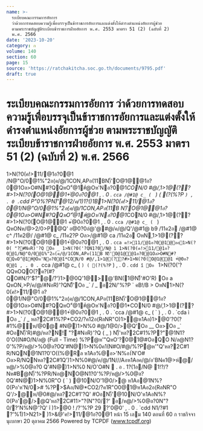 ```yaml
---
name: >-
  ระเบียบคณะกรรมการอัยการ
  ว่าด้วยการทดสอบความรู้เพื่อบรรจุเป็นข้าราชการอัยการและแต่งตั้งให้ดำรงตำแหน่งอัยการผู้ช่วย 
  ตามพระราชบัญญัติระเบียบข้าราชการฝ่ายอัยการ พ.ศ. 2553 มาตรา 51 (2) (ฉบับที่ 2)
  พ.ศ. 2566
date: '2023-10-20'
category: ก
volume: 140
section: 60
page: 15
source: 'https://ratchakitcha.soc.go.th/documents/9795.pdf'
draft: true
---
```


# ระเบียบคณะกรรมการอัยการ ว่าด้วยการทดสอบความรู้เพื่อบรรจุเป็นข้าราชการอัยการและแต่งตั้งให้ดำรงตำแหน่งอัยการผู้ช่วย  ตามพระราชบัญญัติระเบียบข้าราชการฝ่ายอัยการ พ.ศ. 2553 มาตรา 51 (2) (ฉบับที่ 2) พ.ศ. 2566

1>N(?0(ค!>11/@1อ?0@1 /N@"O/0@1%"2อ(ค/@/1CON,APอ(11BN)็'O@1@@1อ?0@1Oล>O#N#?QQหO"ํ@1#ํ@Oห'Nอ?0@1*CON/0 #@/,1>1@(??#>1>N(?0(O@1@@1+่@0อ?0@1 , . 0 . `cca /@#1@ c_ ( ` ) ( (?(%?P ` ) , . 0 . `cdd P"0%?PN)็'@12/ค/1)1?()1B1>N(?0(ค!>11/@1อ?0@1/N@"O/0@1%"2อ(ค/@/1CON,APอ(11B N)็'O@1@@1อ?0@1Oล>O#N#?QQหO"ํ@1#ํ@Oห'Nอ?0@1*CON/0 #@/,1>1@(??#>1>N(?0(O@1@@1 +่@0อ?0@1 , . 0 . `cca /@#1@ c_ ( ` ) QหONห/@>2/0>P@Q' อ@0?0อํ@'@#@/ค/@/Q'/@#1@ b9 /11ค2อ /@#1@ c^ /11ค2@/ /@#1@ c_ /11ค2?P Oล>/@#1@ ca /11ค2อ OหN,1>1@(??#>1>N(?0(O@1@@1+่@0อ?0@1 , . 0 . `cca ค!>11/@1อ?0@1@ออ1>N(?0( "?#NอR)'?Q Oอ _ 1>N(?0('?QN1?0/N@ ì 1>N(?0(ค!>11/@1อ?0@1/N@"O/0@1%"2อ(ค/@/1CON,APอ(11B N)็'O@1@@1อ?0@1Oล>O#N#?QQหO"ํ@1#ํ@Oห'Nอ?0@1*CON/0 #@/,1>1@(??#>1>N(?0(O@1@@1 +่@0อ?0@1 , . 0 . `cca /@#1@ c_ ( ` ) ( (?(%?P ` ) , . 0 . `cdd î Oอ ` 1>N(?0('?QQหOQO(?ค?(#?QO#N/?'$?"@/?')1>@0Q'1@>@'BN(1@N)็'#O'R) Oอ a QหON,>P/ค/@/#NอR)'?QN)็'Oอ _` / _ อ2N/'%?P ` คB!/B > OหN1>N(?0(ค!>11/@1 อ?0@1/N@"O/0@1%"2อ(ค/@/1CON,APอ(11BN)็'O@1@@1อ?0@1Oล>O#N#?QQหO"ํ@1#ํ@Oห'Nอ?0@1*CON/0 #@/,1>1@(??#>1>N(?0(O@1@@1+่@0อ?0@1 , . 0 . `cca /@#1@ c_ ( ` ) , . 0 . `cda ì Oอ _` / _ หล?2C#1%?P*CO2/?ค12อ(RลNR"O)1>@ห1Aอ)1>@0'?0(?#1%@ห/@0@ #N@)1>N%0 #@/1@0/>@Q'Oอ __ Oล>Oอ _` #OอN)็'R)#@/หล?N!์ "?#NอR)'?Q ( _ ) N)็'หล?2C#1%?P?"@1N1?0'O((N#O/N/ล@ (Full - Time) %?Pํ@ห'"QหO'?0@1@#OอQO N/ล@N1?0'%?P/ห@/>%0@ล?0Q'#N@)1>N%0ค1(N#O/#@/%?Pํ@ห'"Q'หล?2C#1 R/NQN@1N1?0'O((%@Rล ห1Aอ%@อ>'N%อ1์N'O# Oล>R/NQNหล?2C#1Q')1>N%0#@/ค/@/1N///Aอห1Aอค/@/อ'BNค1@>ห์@/ห@/>%0@ล?0 Q'#N@)1>N%0 N/O'O#N  . อ . 1?(1อ/N@ 1!?/?Nห#Bํ@N)็'%?PR/Nอ@NO@N1?0'%?P/ห@/>%0@ล?0Q'#N@)1>N%0R"O ( ` ) @10N/O'1@0/>@ ห1Aอ@1N%?0(Pอ'ห'N/0># %?P>$Aอ/N@*CO2/?ค1R"O0@1@ห1Aอ2อ(RลNR"O Q'/>@ห/@0#@/หล?2C#1'?Q' #OอN)็'@10N/O'ห1AอN%?0(Pอ'@/>@Q'หล?2C#11>"?(N"?0/?' อ/ห@/>%0@ล?0N"?0/?'N%N@'?Q' î )1>@0 ! /?'%?P 29 ?'0@0' , . 0 . `cdd N1/?#1 ?'%1์)1>N21> )1>&@'ค!>11/@1อ?0@1 หน้า 15 เลม 140 ตอนที่ 60 ก ราชกิจจานุเบกษา 20 ตุลาคม 2566 Powered by TCPDF (www.tcpdf.org)
